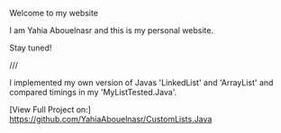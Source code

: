 Welcome to my website

I am Yahia Abouelnasr and this is my personal website.

Stay tuned!



///


I implemented my own version of Javas 'LinkedList' and 'ArrayList' and compared timings in my 'MyListTested.Java'.

[View Full Project on:] https://github.com/YahiaAbouelnasr/CustomLists.Java
